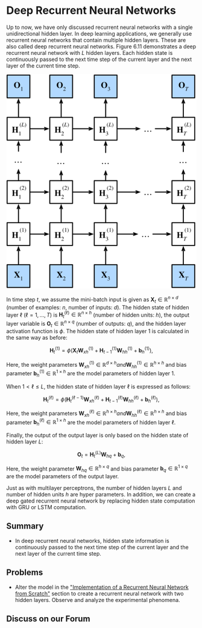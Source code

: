 # Deep Recurrent Neural Networks

Up to now, we have only discussed recurrent neural networks with a single unidirectional hidden layer. In deep learning applications, we generally use recurrent neural networks that contain multiple hidden layers. These are also called deep recurrent neural networks. Figure 6.11 demonstrates a deep recurrent neural network with $L$ hidden layers. Each hidden state is continuously passed to the next time step of the current layer and the next layer of the current time step.

![ Architecture of a deep recurrent neural network. ](../img/deep-rnn.svg)


In time step $t$, we assume the mini-batch input is given as $\boldsymbol{X}_t \in \mathbb{R}^{n \times d}$ (number of examples: $n$, number of inputs: $d$). The hidden state of hidden layer $\ell$ ($\ell=1,\ldots,T$) is $\boldsymbol{H}_t^{(\ell)}  \in \mathbb{R}^{n \times h}$ (number of hidden units: $h$), the output layer variable is $\boldsymbol{O}_t \in \mathbb{R}^{n \times q}$ (number of outputs: $q$), and the hidden layer activation function is $\phi$. The hidden state of hidden layer 1 is calculated in the same way as before:

$$\boldsymbol{H}_t^{(1)} = \phi(\boldsymbol{X}_t \boldsymbol{W}_{xh}^{(1)} + \boldsymbol{H}_{t-1}^{(1)} \boldsymbol{W}_{hh}^{(1)}  + \boldsymbol{b}_h^{(1)}),$$


Here, the weight parameters $\boldsymbol{W}_{xh}^{(1)} \in \mathbb{R}^{d \times h} and \boldsymbol{W}_{hh}^{(1)} \in \mathbb{R}^{h \times h}$ and bias parameter $\boldsymbol{b}_h^{(1)} \in \mathbb{R}^{1 \times h}$ are the model parameters of hidden layer 1.

When $1 < \ell \leq L$, the hidden state of hidden layer $\ell$ is expressed as follows:

$$\boldsymbol{H}_t^{(\ell)} = \phi(\boldsymbol{H}_t^{(\ell-1)} \boldsymbol{W}_{xh}^{(\ell)} + \boldsymbol{H}_{t-1}^{(\ell)} \boldsymbol{W}_{hh}^{(\ell)}  + \boldsymbol{b}_h^{(\ell)}),$$


Here, the weight parameters $\boldsymbol{W}_{xh}^{(\ell)} \in \mathbb{R}^{h \times h} and \boldsymbol{W}_{hh}^{(\ell)} \in \mathbb{R}^{h \times h}$ and bias parameter $\boldsymbol{b}_h^{(\ell)} \in \mathbb{R}^{1 \times h}$ are the model parameters of hidden layer $\ell$.

Finally, the output of the output layer is only based on the hidden state of hidden layer $L$:

$$\boldsymbol{O}_t = \boldsymbol{H}_t^{(L)} \boldsymbol{W}_{hq} + \boldsymbol{b}_q,$$

Here, the weight parameter $\boldsymbol{W}_{hq} \in \mathbb{R}^{h \times q}$ and bias parameter $\boldsymbol{b}_q \in \mathbb{R}^{1 \times q}$ are the model parameters of the output layer.

Just as with multilayer perceptrons, the number of hidden layers $L$ and number of hidden units $h$ are hyper parameters. In addition, we can create a deep gated recurrent neural network by replacing hidden state computation with GRU or LSTM computation.

## Summary

* In deep recurrent neural networks, hidden state information is continuously passed to the next time step of the current layer and the next layer of the current time step.


## Problems

* Alter the model in the ["Implementation of a Recurrent Neural Network from Scratch"](rnn-scratch.md) section to create a recurrent neural network with two hidden layers. Observe and analyze the experimental phenomena.

## Discuss on our Forum

<div id="discuss" topic_id="2369"></div>
